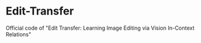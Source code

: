 # Edit-Transfer
Official code of "Edit Transfer: Learning Image Editing via Vision In-Context Relations"
